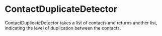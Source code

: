 # ContactDuplicateDetector
ContactDuplicateDetector takes a list of contacts and returns another list, indicating the level of duplication between the contacts.
